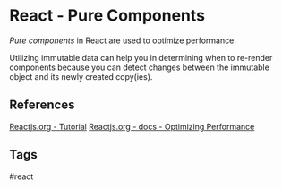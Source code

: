 # React - Pure Components 

*Pure components* in React are used to optimize performance.  

Utilizing immutable data can help you in determining when to re-render components because you can detect changes between the immutable object and its newly created copy(ies).

## References
[Reactjs.org - Tutorial](https://reactjs.org/tutorial/tutorial.html#overview)
[Reactjs.org - docs - Optimizing Performance](https://reactjs.org/docs/optimizing-performance.html#examples)

## Tags
#react
